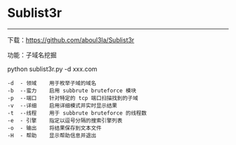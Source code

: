 # Sublist3r

---

下载：https://github.com/aboul3la/Sublist3r

功能：子域名挖掘

python sublist3r.py -d xxx.com

```
-d	- 领域	用于枚举子域的域名
-b	--蛮力	启用 subbrute bruteforce 模块
-p	--端口	针对特定的 tcp 端口扫描找到的子域
-v	--详细	启用详细模式并实时显示结果
-t	--线程	用于 subbrute bruteforce 的线程数
-e	- 引擎	指定以逗号分隔的搜索引擎列表
-o	- 输出	将结果保存到文本文件
-H	- 帮助	显示帮助信息并退出
```

